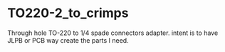 # TO220-2_to_crimps
Through hole TO-220 to 1/4 spade connectors adapter. intent is to have JLPB or PCB way create the parts I need. 
